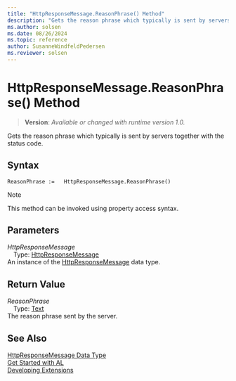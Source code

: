 ```yaml
---
title: "HttpResponseMessage.ReasonPhrase() Method"
description: "Gets the reason phrase which typically is sent by servers together with the status code."
ms.author: solsen
ms.date: 08/26/2024
ms.topic: reference
author: SusanneWindfeldPedersen
ms.reviewer: solsen
---
```

[//]: # (START>DO_NOT_EDIT)
[//]: # (IMPORTANT:Do not edit any of the content between here and the END>DO_NOT_EDIT.)
[//]: # (Any modifications should be made in the .xml files in the ModernDev repo.)
# HttpResponseMessage.ReasonPhrase() Method
> **Version**: _Available or changed with runtime version 1.0._

Gets the reason phrase which typically is sent by servers together with the status code.


## Syntax
```AL
ReasonPhrase :=   HttpResponseMessage.ReasonPhrase()
```
> [!NOTE]
> This method can be invoked using property access syntax.
## Parameters
*HttpResponseMessage*  
&emsp;Type: [HttpResponseMessage](httpresponsemessage-data-type.md)  
An instance of the [HttpResponseMessage](httpresponsemessage-data-type.md) data type.  

## Return Value
*ReasonPhrase*  
&emsp;Type: [Text](../text/text-data-type.md)  
The reason phrase sent by the server.


[//]: # (IMPORTANT: END>DO_NOT_EDIT)
## See Also
[HttpResponseMessage Data Type](httpresponsemessage-data-type.md)  
[Get Started with AL](../../devenv-get-started.md)  
[Developing Extensions](../../devenv-dev-overview.md)